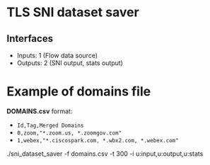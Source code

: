 # TLS SNI dataset saver

## Interfaces
- Inputs: 1 (Flow data source)
- Outputs: 2 (SNI output, stats output)

# Example of domains file

**DOMAINS.csv** format:

- `Id,Tag,Merged Domains`
- `0,zoom,"*.zoom.us, *.zoomgov.com"`
- `1,webex,"*.ciscospark.com, *.wbx2.com, *.webex.com"`


./sni_dataset_saver -f domains.csv -t 300 -i u:input,u:output,u:stats